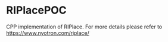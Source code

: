 # RIPlacePOC
CPP implementation of RIPlace. For more details please refer to https://www.nyotron.com/riplace/
